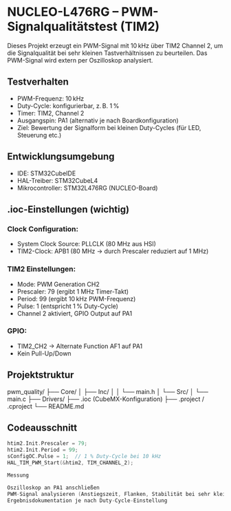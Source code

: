 # NUCLEO-L476RG – PWM-Signalqualitätstest (TIM2)

Dieses Projekt erzeugt ein PWM-Signal mit 10 kHz über TIM2 Channel 2, um die Signalqualität bei sehr kleinen Tastverhältnissen zu beurteilen. Das PWM-Signal wird extern per Oszilloskop analysiert.

## Testverhalten

- PWM-Frequenz: 10 kHz
- Duty-Cycle: konfigurierbar, z. B. 1 %
- Timer: TIM2, Channel 2
- Ausgangspin: PA1 (alternativ je nach Boardkonfiguration)
- Ziel: Bewertung der Signalform bei kleinen Duty-Cycles (für LED, Steuerung etc.)

## Entwicklungsumgebung

- IDE: STM32CubeIDE
- HAL-Treiber: STM32CubeL4
- Mikrocontroller: STM32L476RG (NUCLEO-Board)

## .ioc-Einstellungen (wichtig)

### Clock Configuration:
- System Clock Source: PLLCLK (80 MHz aus HSI)
- TIM2-Clock: APB1 (80 MHz → durch Prescaler reduziert auf 1 MHz)

### TIM2 Einstellungen:
- Mode: PWM Generation CH2
- Prescaler: 79 (ergibt 1 MHz Timer-Takt)
- Period: 99 (ergibt 10 kHz PWM-Frequenz)
- Pulse: 1 (entspricht 1 % Duty-Cycle)
- Channel 2 aktiviert, GPIO Output auf PA1

### GPIO:
- TIM2_CH2 → Alternate Function AF1 auf PA1
- Kein Pull-Up/Down

## Projektstruktur

pwm_quality/
├── Core/
│ ├── Inc/
│ │ └── main.h
│ └── Src/
│ └── main.c
├── Drivers/
├── .ioc (CubeMX-Konfiguration)
├── .project / .cproject
└── README.md


## Codeausschnitt

```c
htim2.Init.Prescaler = 79;
htim2.Init.Period = 99;
sConfigOC.Pulse = 1;  // 1 % Duty-Cycle bei 10 kHz
HAL_TIM_PWM_Start(&htim2, TIM_CHANNEL_2);

Messung

Oszilloskop an PA1 anschließen
PWM-Signal analysieren (Anstiegszeit, Flanken, Stabilität bei sehr kleiner Pulsbreite)
Ergebnisdokumentation je nach Duty-Cycle-Einstellung
